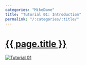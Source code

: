 ```yaml
---
categories: "MikeDane"
title: "Tutorial 01: Introduction"
permalink: "/:categories/:title/"
---
```


# [{{ page.title }}](https://youtu.be/T1itpPvFWHI)

[![Tutorial 01](https://img.youtube.com/vi/T1itpPvFWHI/0.jpg)](https://www.youtube.com/watch?v=T1itpPvFWHI)



